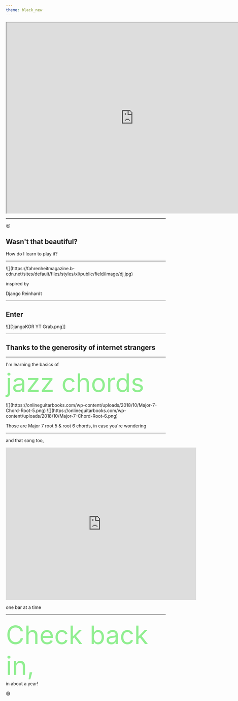 ```yaml
---
theme: black_new
---
```

 
<iframe width="800" height="600" src="https://www.youtube.com/embed/Ckj7kG6JdoM?si=M0azs161a4NJy204&amp;start=6" title="YouTube video player" frameborder="1" allow="accelerometer; autoplay; clipboard-write; encrypted-media; gyroscope; picture-in-picture; web-share" allowfullscreen></iframe>

---

😍
## Wasn't that beautiful? 
How do I learn to play it? <!-- element frag="1" -->


---

<grid drag="100 40" drop="center" flow = "row" bg="coral" >
![](https://fahrenheitmagazine.b-cdn.net/sites/default/files/styles/xl/public/field/image/dj.jpg)

inspired by

Django Reinhardt <!-- element align="center" style="font-size: 120px; color:#0f0"-->
</grid>


---

## Enter

![[DjangoKOR YT Grab.png]]


---

<style>
.neat {
font-size: 5rem;
color: lightgreen;
display: block;
}
</style>

## Thanks to the generosity of internet strangers

---

I'm learning the basics of <br><span class = "neat"> jazz chords</span> 

<split even gap="1">
![](https://onlineguitarbooks.com/wp-content/uploads/2018/10/Major-7-Chord-Root-5.png)
![](https://onlineguitarbooks.com/wp-content/uploads/2018/10/Major-7-Chord-Root-6.png)
</split>

Those are Major 7 root 5 & root 6 chords, in case you're wondering <!-- element style="font-size:18px" frag="1" -->

---

and that song too, 

<iframe width="600" height="480" src="https://www.youtube.com/embed/9MJAYCbUpyE?si=2V75Uup5guDCvki0&amp;start=6" title="YouTube video player" frameborder="0" allow="accelerometer; autoplay; clipboard-write; encrypted-media; gyroscope; picture-in-picture; web-share" allowfullscreen></iframe> <!-- element frag="1" -->

one bar at a time <!-- element frag="2" -->

---

<span class="neat">Check back in,</span> in about a year!

&#128517; <!-- element style="font-size:200px" -->

